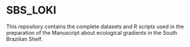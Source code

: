 # SBS_LOKI
This repository contains the complete datasets and R scripts used in the preparation of the Manuscript about ecological gradients in the South Brazilian Shelf. 
